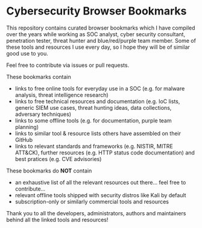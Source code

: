 # Cybersecurity Browser Bookmarks

This repository contains curated browser bookmarks which I have compiled over the years while working as SOC analyst, cyber security consultant, penetration tester, threat hunter and blue/red/purple team member. Some of these tools and resources I use every day, so I hope they will be of similar good use to you.

Feel free to contribute via issues or pull requests.

These bookmarks contain
* links to free online tools for everyday use in a SOC (e.g. for malware analysis, threat intelligence research)
* links to free technical resources and documentation (e.g. IoC lists, generic SIEM use cases, threat hunting ideas, data collections, adversary techniques)
* links to some offline tools (e.g. for documentation, purple team planning)
* links to similar tool & resource lists others have assembled on their GitHub
* links to relevant standards and frameworks (e.g. NISTIR, MITRE ATT&CK), further resources (e.g. HTTP status code documentation) and best pratices (e.g. CVE advisories)

These bookmarks do **NOT** contain
* an exhaustive list of all the relevant resources out there... feel free to contribute...
* relevant offline tools shipped with security distros like Kali by default
* subscription-only or similarly commercial tools and resources

Thank you to all the developers, administrators, authors and maintainers behind all the linked tools and resources!
